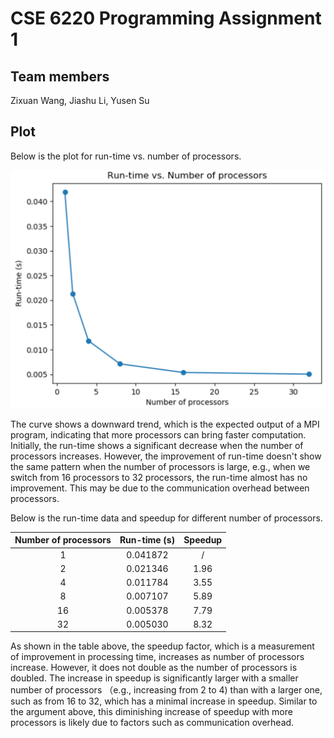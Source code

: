 # CSE 6220 Programming Assignment 1

## Team members

Zixuan Wang, Jiashu Li, Yusen Su

## Plot

Below is the plot for run-time vs. number of processors.

![](plot.png)

The curve shows a downward trend, which is the expected output of a MPI program, indicating that more processors can bring faster computation. Initially, the run-time shows a significant decrease when the number of processors increases. However, the improvement of run-time doesn't show the same pattern when the number of processors is large, e.g., when we switch from 16 processors to 32 processors, the run-time almost has no improvement. This may be due to the communication overhead between processors.

Below is the run-time data and speedup for different number of processors.

| Number of processors | Run-time (s) | Speedup |
| :------------------: | :----------: | :-----: |
|          1           |   0.041872   |    /    |
|          2           |   0.021346   |  1.96   |
|          4           |   0.011784   |  3.55   |
|          8           |   0.007107   |  5.89   |
|          16          |   0.005378   |  7.79   |
|          32          |   0.005030   |  8.32   |

As shown in the table above, the speedup factor, which is a measurement of improvement in processing time, increases as number of processors increase. However, it does not double as the number of processors is doubled. The increase in speedup is significantly larger with a smaller number of processors （e.g., increasing from 2 to 4) than with a larger one, such as from 16 to 32, which has a minimal increase in speedup. Similar to the argument above, this diminishing increase of speedup with more processors is likely due to factors such as communication overhead.
